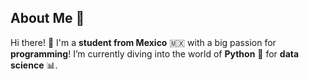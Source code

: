 ## **About Me** 🌟

Hi there! 👋 I'm a **student from Mexico** 🇲🇽 with a big passion for **programming**! I’m currently diving into the world of **Python** 🐍 for **data science** 📊.
